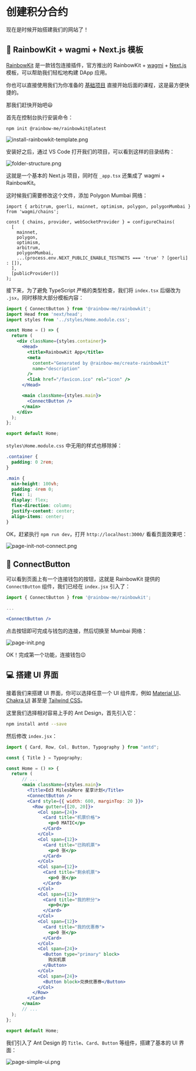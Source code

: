 # 创建积分合约

现在是时候开始搭建我们的网站了！

## 🌈 RainbowKit + wagmi + Next.js 模板

[RainbowKit](https://www.rainbowkit.com/docs/installation) 是一款钱包连接插件，官方推出的 RainbowKit + [wagmi](https://wagmi.sh/) + [Next.js](https://www.nextjs.cn/) 模板，可以帮助我们轻松地构建 DApp 应用。

你也可以直接使用我们为你准备的 [基础项目](https://github.com/Ed3Academy/miles-more-web) 直接开始后面的课程，这是最方便快捷的。

那我们赶快开始吧😃

首先在控制台执行安装命令：

```shell
npm init @rainbow-me/rainbowkit@latest
```

![install-rainbowkit-template.png](https://i.postimg.cc/R0jCbfT2/install-rainbowkit-template.png)

安装好之后，通过 VS Code 打开我们的项目，可以看到这样的目录结构：

![folder-structure.png](https://i.postimg.cc/c1XtkxqG/folder-structure.png)

这就是一个基本的 Next.js 项目，同时在 `_app.tsx` 还集成了 wagmi + RainbowKit。

这时候我们需要修改这个文件，添加 Polygon Mumbai 网络：

```tsx
import { arbitrum, goerli, mainnet, optimism, polygon, polygonMumbai } from 'wagmi/chains';

const { chains, provider, webSocketProvider } = configureChains(
  [
    mainnet,
    polygon,
    optimism,
    arbitrum,
    polygonMumbai,
    ...(process.env.NEXT_PUBLIC_ENABLE_TESTNETS === 'true' ? [goerli] : []),
  ],
  [publicProvider()]
);
```

接下来，为了避免 TypeScript 严格的类型检查，我们将 `index.tsx` 后缀改为 `.jsx`，同时移除大部分模板内容：

```jsx
import { ConnectButton } from '@rainbow-me/rainbowkit';
import Head from 'next/head';
import styles from '../styles/Home.module.css';

const Home = () => {
  return (
    <div className={styles.container}>
      <Head>
        <title>RainbowKit App</title>
        <meta
          content="Generated by @rainbow-me/create-rainbowkit"
          name="description"
        />
        <link href="/favicon.ico" rel="icon" />
      </Head>

      <main className={styles.main}>
        <ConnectButton />
      </main>
    </div>
  );
};

export default Home;
```

`styles\Home.module.css` 中无用的样式也移除掉：

```css
.container {
  padding: 0 2rem;
}

.main {
  min-height: 100vh;
  padding: 4rem 0;
  flex: 1;
  display: flex;
  flex-direction: column;
  justify-content: center;
  align-items: center;
}
```

OK，赶紧执行 `npm run dev`，打开 `http://localhost:3000/` 看看页面效果吧：

![page-init-not-connect.png](https://i.postimg.cc/WzJGxh0b/page-init-not-connect.png)

## 👛 ConnectButton

可以看到页面上有一个连接钱包的按钮，这就是 RainbowKit 提供的 `ConnectButton` 组件，我们已经在 `index.jsx` 引入了：

```jsx
import { ConnectButton } from '@rainbow-me/rainbowkit';

...

<ConnectButton />
```

点击按钮即可完成与钱包的连接，然后切换至 Mumbai 网络：

![page-init.png](https://i.postimg.cc/wBXBvJds/page-init.png)

OK！完成第一个功能，连接钱包😉

## 💻 搭建 UI 界面

接着我们来搭建 UI 界面，你可以选择任意一个 UI 组件库，例如 [Material UI](https://mui.com/)、[Chakra UI](https://chakra-ui.com/) 甚至是 [Tailwind CSS](https://tailwindcss.com/)。

这里我们选择相对容易上手的 Ant Design，首先引入它：

```bash
npm install antd --save
```

然后修改 `index.jsx`：

```jsx
import { Card, Row, Col, Button, Typography } from "antd";

const { Title } = Typography;

const Home = () => {
  return (
      // ...
      <main className={styles.main}>
        <Title>Ed3 Miles&More 星享计划</Title>
        <ConnectButton />
        <Card style={{ width: 600, marginTop: 20 }}>
          <Row gutter={[20, 20]}>
            <Col span={24}>
              <Card title="机票价格">
                <p>0 MATIC</p>
              </Card>
            </Col>
            <Col span={12}>
              <Card title="已购机票">
                <p>0 张</p>
              </Card>
            </Col>
            <Col span={12}>
              <Card title="剩余机票">
                <p>0 张</p>
              </Card>
            </Col>
            <Col span={12}>
              <Card title="我的积分">
                <p>0</p>
              </Card>
            </Col>
            <Col span={12}>
              <Card title="我的优惠券">
                <p>0 张</p>
              </Card>
            </Col>
            <Col span={24}>
              <Button type="primary" block>
                购买机票
              </Button>
            </Col>
            <Col span={24}>
              <Button block>兑换优惠券</Button>
            </Col>
          </Row>
        </Card>
      </main>
      // ...
  );
};

export default Home;

```

我们引入了 Ant Design 的 `Title`、`Card`、`Button` 等组件，搭建了基本的 UI 界面：

![page-simple-ui.png](https://i.postimg.cc/KvQCyjXZ/page-simple-ui.png)
